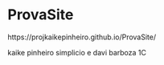 # ProvaSite
<p>https://projkaikepinheiro.github.io/ProvaSite/
<p>kaike pinheiro simplicio e davi barboza 1C
